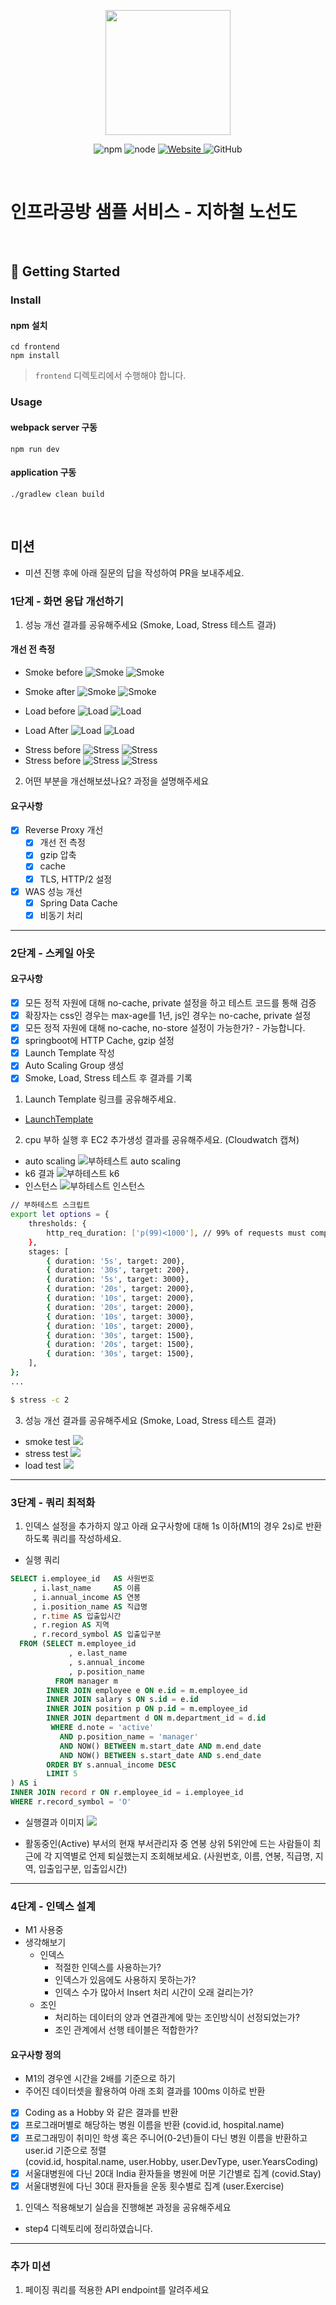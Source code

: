 <p align="center">
    <img width="200px;" src="https://raw.githubusercontent.com/woowacourse/atdd-subway-admin-frontend/master/images/main_logo.png"/>
</p>
<p align="center">
  <img alt="npm" src="https://img.shields.io/badge/npm-%3E%3D%205.5.0-blue">
  <img alt="node" src="https://img.shields.io/badge/node-%3E%3D%209.3.0-blue">
  <a href="https://edu.nextstep.camp/c/R89PYi5H" alt="nextstep atdd">
    <img alt="Website" src="https://img.shields.io/website?url=https%3A%2F%2Fedu.nextstep.camp%2Fc%2FR89PYi5H">
  </a>
  <img alt="GitHub" src="https://img.shields.io/github/license/next-step/atdd-subway-service">
</p>

<br>

# 인프라공방 샘플 서비스 - 지하철 노선도

<br>

## 🚀 Getting Started

### Install
#### npm 설치
```
cd frontend
npm install
```
> `frontend` 디렉토리에서 수행해야 합니다.

### Usage
#### webpack server 구동
```
npm run dev
```
#### application 구동
```
./gradlew clean build
```
<br>

## 미션

* 미션 진행 후에 아래 질문의 답을 작성하여 PR을 보내주세요.


### 1단계 - 화면 응답 개선하기
1. 성능 개선 결과를 공유해주세요 (Smoke, Load, Stress 테스트 결과)

#### 개선 전 측정
* Smoke before
![Smoke](k6/smoke/before_smoke_k6.png)
![Smoke](k6/smoke/before_smoke_grafana.png)
* Smoke after
![Smoke](k6/smoke/after_smoke_k6.png)
![Smoke](k6/smoke/after_smoke_grafana.png)

* Load before
![Load](k6/load/before_load_k6.png)
![Load](k6/load/before_load_grafana.png)
* Load After
![Load](k6/load/after_load_k6.png)
![Load](k6/load/after_load_grafana.png)

- Stress before
![Stress](k6/stress/before_stress_k6.png)
![Stress](k6/stress/before_stress_grafana.png)
- Stress before
![Stress](k6/stress/after_stress_k6.png)
![Stress](k6/stress/after_stress_grafana.png)

2. 어떤 부분을 개선해보셨나요? 과정을 설명해주세요

#### 요구사항
- [x] Reverse Proxy 개선
  - [x] 개선 전 측정 
  - [x] gzip 압축
  - [x] cache
  - [x] TLS, HTTP/2 설정
- [x] WAS 성능 개선
  - [x] Spring Data Cache
  - [x] 비동기 처리

---

### 2단계 - 스케일 아웃

#### 요구사항
- [x] 모든 정적 자원에 대해 no-cache, private 설정을 하고 테스트 코드를 통해 검증
- [x] 확장자는 css인 경우는 max-age를 1년, js인 경우는 no-cache, private 설정
- [x] 모든 정적 자원에 대해 no-cache, no-store 설정이 가능한가? - 가능합니다.
- [x] springboot에 HTTP Cache, gzip 설정
- [x] Launch Template 작성
- [x] Auto Scaling Group 생성
- [x] Smoke, Load, Stress 테스트 후 결과를 기록

1. Launch Template 링크를 공유해주세요.  
* [LaunchTemplate](https://ap-northeast-2.console.aws.amazon.com/ec2/v2/home?region=ap-northeast-2#LaunchTemplateDetails:launchTemplateId=lt-03c5b3a699b0a0c38)
2. cpu 부하 실행 후 EC2 추가생성 결과를 공유해주세요. (Cloudwatch 캡쳐)
* auto scaling
![부하테스트 auto scaling](step2/auto_scaling.png)
* k6 결과
![부하테스트 k6](step2/stress_peak_k6.png)
* 인스턴스
![부하테스트 인스턴스](step2/instance.png)

```sh
// 부하테스트 스크립트
export let options = {
    thresholds: {
        http_req_duration: ['p(99)<1000'], // 99% of requests must complete below 1s
    },
    stages: [
        { duration: '5s', target: 200},
        { duration: '30s', target: 200},
        { duration: '5s', target: 3000},
        { duration: '20s', target: 2000},
        { duration: '10s', target: 2000},
        { duration: '20s', target: 2000},
        { duration: '10s', target: 3000},
        { duration: '10s', target: 2000},
        { duration: '30s', target: 1500},
        { duration: '20s', target: 1500},
        { duration: '30s', target: 1500},
    ],
};
...

```

```sh
$ stress -c 2
```

3. 성능 개선 결과를 공유해주세요 (Smoke, Load, Stress 테스트 결과)
* smoke test
![](step2/smoke.png)
* stress test
![](step2/stress.png)
* load test
![](step2/load.png)

---

### 3단계 - 쿼리 최적화

1. 인덱스 설정을 추가하지 않고 아래 요구사항에 대해 1s 이하(M1의 경우 2s)로 반환하도록 쿼리를 작성하세요.
- 실행 쿼리
```sql
SELECT i.employee_id   AS 사원번호
     , i.last_name     AS 이름
     , i.annual_income AS 연봉
     , i.position_name AS 직급명
     , r.time AS 입출입시간
     , r.region AS 지역
     , r.record_symbol AS 입출입구분
  FROM (SELECT m.employee_id
             , e.last_name
             , s.annual_income
             , p.position_name
          FROM manager m
        INNER JOIN employee e ON e.id = m.employee_id
        INNER JOIN salary s ON s.id = e.id
        INNER JOIN position p ON p.id = m.employee_id
        INNER JOIN department d ON m.department_id = d.id
         WHERE d.note = 'active'
           AND p.position_name = 'manager'
           AND NOW() BETWEEN m.start_date AND m.end_date
           AND NOW() BETWEEN s.start_date AND s.end_date
        ORDER BY s.annual_income DESC
        LIMIT 5
) AS i
INNER JOIN record r ON r.employee_id = i.employee_id
WHERE r.record_symbol = 'O'
```
- 실행결과 이미지
![](step3/result.png)

- 활동중인(Active) 부서의 현재 부서관리자 중 연봉 상위 5위안에 드는 사람들이 최근에 각 지역별로 언제 퇴실했는지 조회해보세요. (사원번호, 이름, 연봉, 직급명, 지역, 입출입구분, 입출입시간)

---

### 4단계 - 인덱스 설계
* M1 사용중
* 생각해보기
  * 인덱스
    * 적절한 인덱스를 사용하는가?
    * 인덱스가 있음에도 사용하지 못하는가?
    * 인덱스 수가 많아서 Insert 처리 시간이 오래 걸리는가?
  * 조인
    * 처리하는 데이터의 양과 연결관계에 맞는 조인방식이 선정되었는가?
    * 조인 관계에서 선행 테이블은 적합한가?

#### 요구사항 정의
* M1의 경우엔 시간을 2배를 기준으로 하기
* 주어진 데이터셋을 활용하여 아래 조회 결과를 100ms 이하로 반환
- [x] Coding as a Hobby 와 같은 결과를 반환
- [x] 프로그래머별로 해당하는 병원 이름을 반환 (covid.id, hospital.name)
- [x] 프로그래밍이 취미인 학생 혹은 주니어(0-2년)들이 다닌 병원 이름을 반환하고 user.id 기준으로 정렬  
  (covid.id, hospital.name, user.Hobby, user.DevType, user.YearsCoding)
- [x] 서울대병원에 다닌 20대 India 환자들을 병원에 머문 기간별로 집계 (covid.Stay)
- [x] 서울대병원에 다닌 30대 환자들을 운동 횟수별로 집계 (user.Exercise)

1. 인덱스 적용해보기 실습을 진행해본 과정을 공유해주세요
* step4 디렉토리에 정리하였습니다.
---

### 추가 미션

1. 페이징 쿼리를 적용한 API endpoint를 알려주세요
